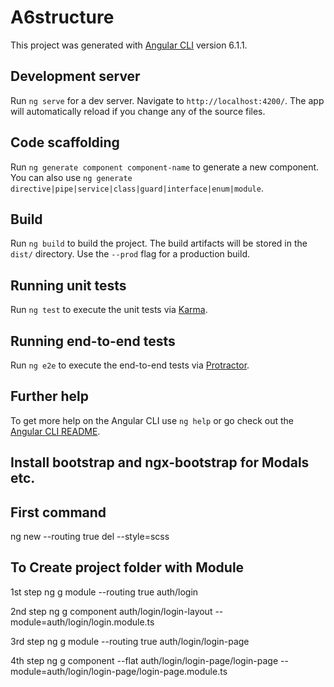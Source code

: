 # A6structure

This project was generated with [Angular CLI](https://github.com/angular/angular-cli) version 6.1.1.

## Development server

Run `ng serve` for a dev server. Navigate to `http://localhost:4200/`. The app will automatically reload if you change any of the source files.

## Code scaffolding

Run `ng generate component component-name` to generate a new component. You can also use `ng generate directive|pipe|service|class|guard|interface|enum|module`.

## Build

Run `ng build` to build the project. The build artifacts will be stored in the `dist/` directory. Use the `--prod` flag for a production build.

## Running unit tests

Run `ng test` to execute the unit tests via [Karma](https://karma-runner.github.io).

## Running end-to-end tests

Run `ng e2e` to execute the end-to-end tests via [Protractor](http://www.protractortest.org/).

## Further help

To get more help on the Angular CLI use `ng help` or go check out the [Angular CLI README](https://github.com/angular/angular-cli/blob/master/README.md).

## Install bootstrap and ngx-bootstrap for Modals etc.

## First command 
ng new --routing true del --style=scss

## To Create project folder with Module 

1st step
ng g module --routing true auth/login 

2nd step
ng g component auth/login/login-layout --module=auth/login/login.module.ts

3rd step
ng g module --routing true auth/login/login-page 

4th step
ng g component --flat auth/login/login-page/login-page --module=auth/login/login-page/login-page.module.ts


